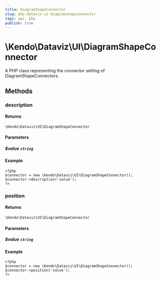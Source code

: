 ```yaml
---
title: DiagramShapeConnector
slug: php-dataviz-ui-diagramshapeconnector
tags: api, php
publish: true
---
```


# \Kendo\Dataviz\UI\DiagramShapeConnector

A PHP class representing the connector setting of DiagramShapeConnectors.


## Methods

### description


#### Returns
`\Kendo\Dataviz\UI\DiagramShapeConnector`

#### Parameters

##### $value `string`



#### Example 
    <?php
    $connector = new \Kendo\Dataviz\UI\DiagramShapeConnector();
    $connector->description('value');
    ?>

### position


#### Returns
`\Kendo\Dataviz\UI\DiagramShapeConnector`

#### Parameters

##### $value `string`



#### Example 
    <?php
    $connector = new \Kendo\Dataviz\UI\DiagramShapeConnector();
    $connector->position('value');
    ?>

